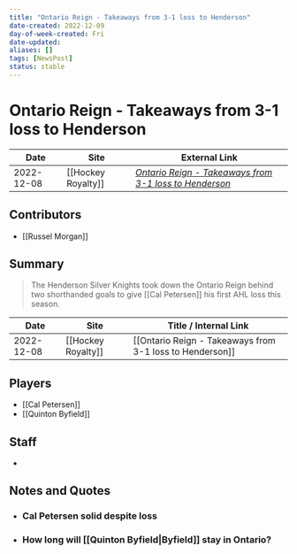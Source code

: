 ```yaml
---
title: "Ontario Reign - Takeaways from 3-1 loss to Henderson"
date-created: 2022-12-09
day-of-week-created: Fri
date-updated: 
aliases: []
tags: [NewsPost]
status: stable
---
```


# Ontario Reign - Takeaways from 3-1 loss to Henderson

| Date       | Site               | External Link                                                                                                                                      |
| ---------- | ------------------ | -------------------------------------------------------------------------------------------------------------------------------------------------- |
| 2022-12-08 | [[Hockey Royalty]] | [*Ontario Reign - Takeaways from 3-1 loss to Henderson*](https://hockeyroyalty.com/2022/12/08/ontario-reign-takeaways-from-3-1-loss-to-henderson/) |

## Contributors
- [[Russel Morgan]]

## Summary
> The Henderson Silver Knights took down the Ontario Reign behind two shorthanded goals to give [[Cal Petersen]] his first AHL loss this season.

| Date       | Site               | Title / Internal Link                                    |
| ---------- | ------------------ | -------------------------------------------------------- |
| 2022-12-08 | [[Hockey Royalty]] | [[Ontario Reign - Takeaways from 3-1 loss to Henderson]] |

## Players
- [[Cal Petersen]]
- [[Quinton Byfield]]

## Staff
- 

## Notes and Quotes
- ### Cal Petersen solid despite loss
- ### How long will [[Quinton Byfield|Byfield]] stay in Ontario?
